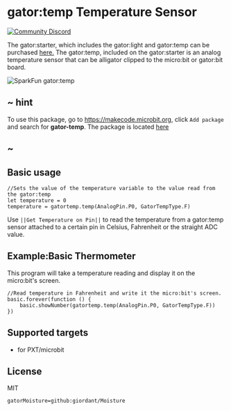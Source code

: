 # gator:temp Temperature Sensor

[![Community Discord](https://img.shields.io/discord/448979533891371018.svg)](https://aka.ms/makecodecommunity)

The gator:starter, which includes the gator:light and gator:temp can be purchased [here.](https://www.sparkfun.com/products/14891)
The gator:temp, included on the gator:starter is an analog temperature sensor that can be alligator clipped to the micro:bit or gator:bit board.

![SparkFun gator:temp](https://raw.githubusercontent.com/sparkfun/pxt-gator-temp/master/icon.png)  

## ~ hint

To use this package, go to https://makecode.microbit.org, click ``Add package`` and search for **gator-temp**. The package is located [here](https://makecode.microbit.org/pkg/sparkfun/pxt-gator-temp)

## ~

## Basic usage

```blocks
//Sets the value of the temperature variable to the value read from the gator:temp
let temperature = 0
temperature = gatortemp.temp(AnalogPin.P0, GatorTempType.F)
```

Use ``||Get Temperature on Pin||`` to read the temperature from a gator:temp sensor attached to a certain pin in Celsius, Fahrenheit or the straight ADC value.

## Example:Basic Thermometer

This program will take a temperature reading and display it on the micro:bit's screen.

```blocks
//Read temperature in Fahrenheit and write it the micro:bit's screen.
basic.forever(function () {
    basic.showNumber(gatortemp.temp(AnalogPin.P0, GatorTempType.F))
})
```

## Supported targets

* for PXT/microbit

## License

MIT

```package
gatorMoisture=github:giordant/Moisture
```